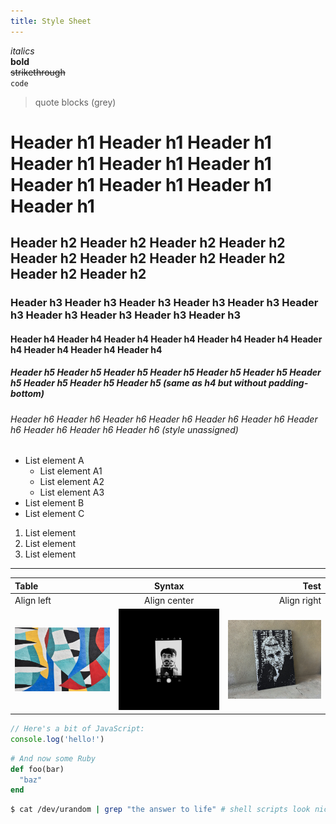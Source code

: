 ```yaml
---
title: Style Sheet
---
```


*italics*  
**bold**  
~~strikethrough~~  
`code`

> quote blocks (grey)

# Header h1 Header h1 Header h1 Header h1 Header h1 Header h1 Header h1 Header h1 Header h1 Header h1
## Header h2 Header h2 Header h2 Header h2 Header h2 Header h2 Header h2 Header h2 Header h2 Header h2
### Header h3 Header h3 Header h3 Header h3 Header h3 Header h3 Header h3 Header h3 Header h3 Header h3
#### Header h4 Header h4 Header h4 Header h4 Header h4 Header h4 Header h4 Header h4 Header h4 Header h4 
##### Header h5 Header h5 Header h5 Header h5 Header h5 Header h5 Header h5 Header h5 Header h5 Header h5 (same as h4 but without padding-bottom)
###### Header h6 Header h6 Header h6 Header h6 Header h6 Header h6 Header h6 Header h6 Header h6 Header h6 (style unassigned)

- List element A
  - List element A1
  - List element A2
  - List element A3
- List element B
- List element C

1.    List element
2. List element
3. List element

---

| Table | Syntax | Test |
| :--- | :---: | ---: |
| Align left | Align center | Align right |
| ![](../assets/image.jpg) | ![](../assets/loop.jpg) | ![](../assets/shannons.jpg) |

```js
// Here's a bit of JavaScript:
console.log('hello!')
```

```rb
# And now some Ruby
def foo(bar)
  "baz"
end
```

```sh
$ cat /dev/urandom | grep "the answer to life" # shell scripts look nice too
```